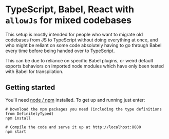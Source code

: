 # TypeScript, Babel, React with `allowJs` for mixed codebases

This setup is mostly intended for people who want to migrate old codebases from JS to TypeScript without doing everything at once, and who might be reliant on some code absolutely having to go through Babel every time before being handed over to TypeScript.

This can be due to reliance on specific Babel plugins, or weird default exports behaviors on imported node modules which have only been tested with Babel for transpilation.

## Getting started

You'll need [node / npm](https://nodejs.org/) installed.  To get up and running just enter:

```
# Download the npm packages you need (including the type definitions from DefinitelyTyped)
npm install

# Compile the code and serve it up at http://localhost:8080
npm start
```
